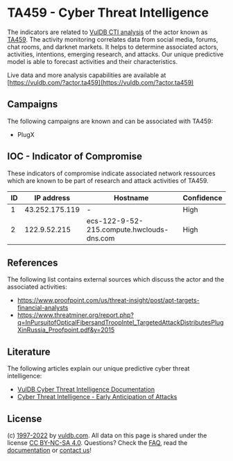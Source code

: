 # TA459 - Cyber Threat Intelligence

The indicators are related to [VulDB CTI analysis](https://vuldb.com/?kb.cti) of the actor known as [TA459](https://vuldb.com/?actor.ta459). The activity monitoring correlates data from social media, forums, chat rooms, and darknet markets. It helps to determine associated actors, activities, intentions, emerging research, and attacks. Our unique predictive model is able to forecast activities and their characteristics.

Live data and more analysis capabilities are available at [https://vuldb.com/?actor.ta459](https://vuldb.com/?actor.ta459)

## Campaigns

The following campaigns are known and can be associated with TA459:

* PlugX

## IOC - Indicator of Compromise

These indicators of compromise indicate associated network ressources which are known to be part of research and attack activities of TA459.

ID | IP address | Hostname | Confidence
-- | ---------- | -------- | ----------
1 | 43.252.175.119 | - | High
2 | 122.9.52.215 | ecs-122-9-52-215.compute.hwclouds-dns.com | High

## References

The following list contains external sources which discuss the actor and the associated activities:

* https://www.proofpoint.com/us/threat-insight/post/apt-targets-financial-analysts
* https://www.threatminer.org/report.php?q=InPursuitofOpticalFibersandTroopIntel_TargetedAttackDistributesPlugXinRussia_Proofpoint.pdf&y=2015

## Literature

The following articles explain our unique predictive cyber threat intelligence:

* [VulDB Cyber Threat Intelligence Documentation](https://vuldb.com/?kb.cti)
* [Cyber Threat Intelligence - Early Anticipation of Attacks](https://www.scip.ch/en/?labs.20201022)

## License

(c) [1997-2022](https://vuldb.com/?kb.changelog) by [vuldb.com](https://vuldb.com/?kb.about). All data on this page is shared under the license [CC BY-NC-SA 4.0](https://creativecommons.org/licenses/by-nc-sa/4.0/). Questions? Check the [FAQ](https://vuldb.com/?kb.faq), read the [documentation](https://vuldb.com/?kb) or [contact us](https://vuldb.com/?contact)!
